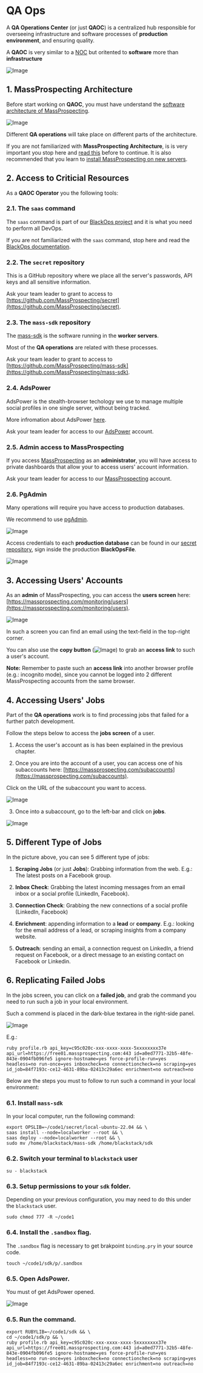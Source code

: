# QA Ops

A **QA Operations Center** (or just **QAOC**) is a centralized hub responsible for overseeing infrastructure and software processes of **production environment**, and ensuring quality.

A **QAOC** is very similar to a [NOC](https://en.wikipedia.org/wiki/Network_operations_center) but oritented to **software** more than **infrastructure** 

![Image](https://github.com/user-attachments/assets/104bce25-a5ac-4bd6-a8c8-870a663d4fb1)

## 1. MassProspecting Architecture

Before start working on **QAOC**, you must have understand the [software architecture of MassProspecting](https://github.com/MassProspecting/docs/blob/main/internals/01-architecture.md).

![Image](https://github.com/user-attachments/assets/c45bfd93-4eca-429d-8084-be87f70ae3eb)

Different **QA operations** will take place on different parts of the architecture.

If you are not familiarized with **MassProspecting Architecture**, is is very important you stop here and [read this](https://github.com/MassProspecting/docs/blob/main/internals/01-architecture.md) before to continue. It is also recommended that you learn to [install MassProspecting on new servers](https://github.com/MassProspecting/docs/blob/main/internals/02-installation.md).

## 2. Access to Criticial Resources

As a **QAOC Operator** you the following tools:

### 2.1. **The `saas` command**

The `saas` command is part of our [BlackOps project](https://github.com/leandrosardi/blackops) and it is what you need to perform all DevOps.

If you are not familiarized with the `saas` command, stop here and read the [BlackOps documentation](https://github.com/leandrosardi/blackops).

### 2.2. **The `secret` repository**

This is a GitHub repository where we place all the server's passwords, API keys and all sensitive information.

Ask your team leader to grant to access to [https://github.com/MassProspecting/secret](https://github.com/MassProspecting/secret).

### 2.3. **The `mass-sdk` repository**

The [mass-sdk](https://github.com/MassProspecting/mass-sdk) is the software running in the **worker servers**.

Most of the **QA operations** are related with these processes.

Ask your team leader to grant to access to [https://github.com/MassProspecting/mass-sdk](https://github.com/MassProspecting/mass-sdk).

### 2.4. **AdsPower**

AdsPower is the stealth-browser techology we use to manage multiple social profiles in one single server, without being tracked.

More infromation about AdsPower [here](https://www.adspower.com).

Ask your team leader for access to our [AdsPower](https://www.adspower.com) account.

### 2.5. **Admin access to MassProspecting**

If you access [MassProspecting](https://massprospecting.com/) as an **administrator**, you will have access to private dashboards that allow your to access users' account information.

Ask your team leader for access to our [MassProspecting](https://massprospecting.com/) account.

### 2.6. **PgAdmin**

Many operations will require you have access to production databases.

We recommend to use [pgAdmin](https://www.pgadmin.org).

![Image](https://github.com/user-attachments/assets/b7e1f39e-7172-492f-a222-81121fa9c818)

Access credentials to each **production database** can be found in our [secret repository](https://github.com/massprospecting/secret), sign inside the production **BlackOpsFile**.

![Image](https://github.com/user-attachments/assets/c74f372e-9a2d-40bd-908e-09998485931d)

## 3. Accessing Users' Accounts

As an **admin** of MassProspecting, you can access the **users screen** here: [https://massprospecting.com/monitoring/users](https://massprospecting.com/monitoring/users).

![Image](https://github.com/user-attachments/assets/30ec9308-3500-4652-9c91-e5fc43ecb481)

In such a screen you can find an email using the text-field in the top-right corner.

You can also use the **copy button** (![Image](https://github.com/user-attachments/assets/cec6667b-febb-4854-a241-0f955bb781ee)) to grab an **access link** to such a user's account.

**Note:** Remember to paste such an **access link** into another browser profile (e.g.: incognito mode), since you cannot be logged into 2 different MassProspecting accounts from the same browser.

## 4. Accessing Users' Jobs

Part of the **QA operations** work is to find processing jobs that failed for a further patch development.

Follow the steps below to access the **jobs screen** of a user.

1. Access the user's account as is has been explained in the previous chapter.

2. Once you are into the account of a user, you can access one of his subaccounts here: [https://massprospecting.com/subaccounts](https://massprospecting.com/subaccounts).

Click on the URL of the subaccount you want to access.

![Image](https://github.com/user-attachments/assets/80b45d03-dd23-4a81-a10a-56f4117a90db)

3. Once into a subaccount, go to the left-bar and click on **jobs**.

![Image](https://github.com/user-attachments/assets/d53468ab-a7ac-4c21-be6b-c03a5639d57a)

## 5. Different Type of Jobs

In the picture above, you can see 5 different type of jobs:

1. **Scraping Jobs** (or just **Jobs**): Grabbing information from the web. E.g.: The latest posts on a Facebook group.

2. **Inbox Check**: Grabbing the latest incoming messages from an email inbox or a social profile (LinkedIn, Facebook).

3. **Connection Check**: Grabbing the new connections of a social profile (LinkedIn, Facebook)

4. **Enrichment**: appending information to a **lead** or **company**. E.g.: looking for the email address of a lead, or scraping insights from a company website.

5. **Outreach**: sending an email, a connection request on LinkedIn, a friend request on Facebook, or a direct message to an existing contact on Facebook or Linkedin.

## 6. Replicating Failed Jobs

In the jobs screen, you can click on a **failed job**, and grab the command you need to run such a job in your local environment.

Such a commend is placed in the dark-blue textarea in the right-side panel.

![Image](https://github.com/user-attachments/assets/a07334a8-92a9-4a16-a9fd-3d58afb67c19)

E.g.:

```
ruby profile.rb api_key=c95c020c-xxx-xxxx-xxxx-5xxxxxxxx37e api_url=https://free01.massprospecting.com:443 id=a0ed7771-32b5-48fe-843e-0904fb096fe5 ignore-hostname=yes force-profile-run=yes headless=no run-once=yes inboxcheck=no connectioncheck=no scraping=yes id_job=84f7193c-ce12-4631-89ba-02413c29a6ec enrichment=no outreach=no 
```

Below are the steps you must to follow to run such a command in your local environment:

### 6.1. Install `mass-sdk`

In your local computer, run the following command:

```
export OPSLIB=~/code1/secret/local-ubuntu-22.04 && \
saas install --node=localworker --root && \
saas deploy --node=localworker --root && \
sudo mv /home/blackstack/mass-sdk /home/blackstack/sdk
```

### 6.2. Switch your terminal to `blackstack` user

```
su - blackstack
```

### 6.3. Setup permissions to your `sdk` folder.

Depending on your previous configuration, you may need to do this under the `blackstack` user.

```
sudo chmod 777 -R ~/code1
```

### 6.4. Install the `.sandbox` flag.

The `.sandbox` flag is necessary to get brakpoint `binding.pry` in your source code.

```
touch ~/code1/sdk/p/.sandbox
```

### 6.5. Open AdsPower.

You must of get AdsPower opened.

![Image](https://github.com/user-attachments/assets/7d26e3a6-5b3a-4669-a6ce-fbab11854900)

### 6.5. Run the command.

```
export RUBYLIB=~/code1/sdk && \
cd ~/code1/sdk/p && \
ruby profile.rb api_key=c95c020c-xxx-xxxx-xxxx-5xxxxxxxx37e api_url=https://free01.massprospecting.com:443 id=a0ed7771-32b5-48fe-843e-0904fb096fe5 ignore-hostname=yes force-profile-run=yes headless=no run-once=yes inboxcheck=no connectioncheck=no scraping=yes id_job=84f7193c-ce12-4631-89ba-02413c29a6ec enrichment=no outreach=no 
```


